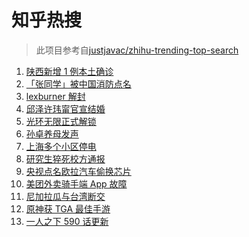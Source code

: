 # 知乎热搜

> 此项目参考自[justjavac/zhihu-trending-top-search](https://github.com/justjavac/zhihu-trending-top-search/blob/main/utils.ts)

<!-- BEGIN -->
  <!-- 最后更新时间:Fri Dec 10 2021 20:12:00 GMT+0000 (Coordinated Universal Time) -->
  1. [陕西新增 1 例本土确诊](https://www.zhihu.com/search?q=陕西疫情)
1. [「张同学」被中国消防点名](https://www.zhihu.com/search?q=张同学)
1. [lexburner 解封](https://www.zhihu.com/search?q=lex)
1. [邱泽许玮甯官宣结婚](https://www.zhihu.com/search?q=邱泽)
1. [光环无限正式解锁](https://www.zhihu.com/search?q=光环无限)
1. [孙卓养母发声](https://www.zhihu.com/search?q=孙卓)
1. [上海多个小区停电](https://www.zhihu.com/search?q=上海停电)
1. [研究生猝死校方通报](https://www.zhihu.com/search?q=研究生猝死)
1. [央视点名欧拉汽车偷换芯片](https://www.zhihu.com/search?q=欧拉好猫)
1. [美团外卖骑手端 App 故障](https://www.zhihu.com/search?q=美团外卖)
1. [尼加拉瓜与台湾断交](https://www.zhihu.com/search?q=尼加拉瓜)
1. [原神获 TGA 最佳手游 ](https://www.zhihu.com/search?q=原神)
1. [一人之下 590 话更新](https://www.zhihu.com/search?q=一人之下)
  <!-- END -->